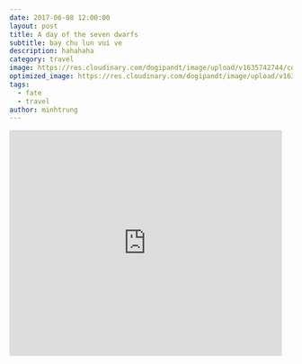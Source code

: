 ```yaml
---
date: 2017-06-08 12:00:00
layout: post
title: A day of the seven dwarfs
subtitle: bay chu lun vui ve
description: hahahaha
category: travel
image: https://res.cloudinary.com/dogipandt/image/upload/v1635742744/combination_q8brh6.png
optimized_image: https://res.cloudinary.com/dogipandt/image/upload/v1635742744/combination_q8brh6.png
tags:
  - fate
  - travel
author: minhtrung
---
```


<iframe src="https://scratch.mit.edu/projects/566388553/embed" allowtransparency="true" width="485" height="402" frameborder="0" scrolling="no" allowfullscreen></iframe>